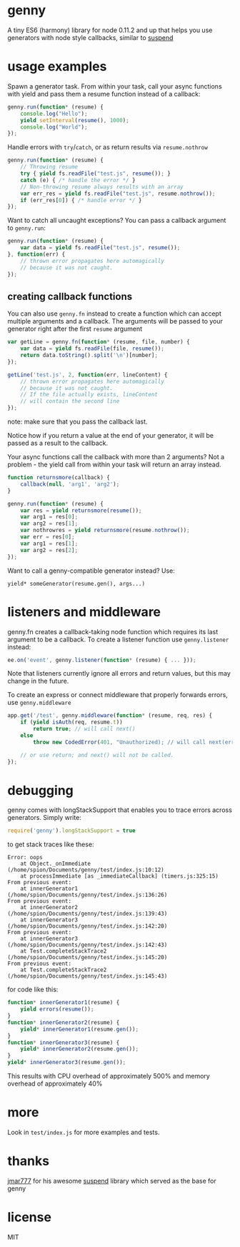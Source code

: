 # genny

A tiny ES6 (harmony) library for node 0.11.2 and up that helps you 
use generators with node style callbacks, similar to 
[suspend](https://github.com/jmar777/suspend)

# usage examples

Spawn a generator task. From within your task, call your async 
functions with yield and pass them a resume function instead of
a callback:

```js
genny.run(function* (resume) {
    console.log("Hello");
    yield setInterval(resume(), 1000);
    console.log("World");
});
```

Handle errors with `try`/`catch`, or as return results via
`resume.nothrow`

```js
genny.run(function* (resume) {
    // Throwing resume
    try { yield fs.readFile("test.js", resume()); } 
    catch (e) { /* handle the error */ }
    // Non-throwing resume always results with an array
    var err_res = yield fs.readFile("test.js", resume.nothrow());
    if (err_res[0]) { /* handle error */ }
});

```
Want to catch all uncaught exceptions? You can pass a callback argument to
`genny.run`:

```js
genny.run(function* (resume) {
    var data = yield fs.readFile("test.js", resume());
}, function(err) {
    // thrown error propagates here automagically 
    // because it was not caught.
});
```

## creating callback functions

You can also use `genny.fn` instead to create a function which
can accept multiple arguments and a callback. The arguments will be 
passed to your generator right after the first `resume` argument

```js
var getLine = genny.fn(function* (resume, file, number) {
    var data = yield fs.readFile(file, resume());
    return data.toString().split('\n')[number];
});

getLine('test.js', 2, function(err, lineContent) {
    // thrown error propagates here automagically 
    // because it was not caught.
    // If the file actually exists, lineContent
    // will contain the second line
});
```

note: make sure that you pass the callback last. 

Notice how if you return a value at the end of your generator, it will
be passed as a result to the callback. 


Your async functions call the callback with more than 2 arguments?
Not a problem - the yield call from within your task will return 
an array instead.

```js
function returnsmore(callback) {
    callback(null, 'arg1', 'arg2');
}

genny.run(function* (resume) {
    var res = yield returnsmore(resume());
    var arg1 = res[0];
    var arg2 = res[1];
    var nothrowres = yield returnsmore(resume.nothrow());
    var err = res[0];
    var arg1 = res[1];
    var arg2 = res[2];
});
```

Want to call a genny-compatible generator instead? Use:

```
yield* someGenerator(resume.gen(), args...)
```

# listeners and middleware

genny.fn creates a callback-taking node function which requires its last 
argument to be a callback. To create a listener function use `genny.listener` 
instead:

```js
ee.on('event', genny.listener(function* (resume) { ... }));
```

Note that listeners currently ignore all errors and return values, but this 
may change in the future.

To create an express or connect middleware that properly forwards errors,
use `genny.middleware`

```js
app.get('/test', genny.middleware(function* (resume, req, res) {
    if (yield isAuth(req, resume.t)) 
        return true; // will call next() 
    else
        throw new CodedError(401, "Unauthorized); // will call next(err)

    // or use return; and next() will not be called.
});
```

# debugging

genny comes with longStackSupport that enables you to trace 
errors across generators. Simply write:

```js
require('genny').longStackSupport = true
```

to get stack traces like these:

```
Error: oops
    at Object._onImmediate (/home/spion/Documents/genny/test/index.js:10:12)
    at processImmediate [as _immediateCallback] (timers.js:325:15)
From previous event:
    at innerGenerator1 (/home/spion/Documents/genny/test/index.js:136:26)
From previous event:
    at innerGenerator2 (/home/spion/Documents/genny/test/index.js:139:43)
    at innerGenerator3 (/home/spion/Documents/genny/test/index.js:142:20)
From previous event:
    at innerGenerator3 (/home/spion/Documents/genny/test/index.js:142:43)
    at Test.completeStackTrace2 (/home/spion/Documents/genny/test/index.js:145:20)
From previous event:
    at Test.completeStackTrace2 (/home/spion/Documents/genny/test/index.js:145:43)
```

for code like this:

```js
function* innerGenerator1(resume) {
    yield errors(resume());
}
function* innerGenerator2(resume) {
    yield* innerGenerator1(resume.gen());
} 
function* innerGenerator3(resume) {
    yield* innerGenerator2(resume.gen());
}
yield* innerGenerator3(resume.gen());
```

This results with CPU overhead of approximately 500% and memory overhead 
of approximately 40%

# more

Look in `test/index.js` for more examples and tests.

# thanks

[jmar777](https://github.com/jmar777) for his awesome 
[suspend](https://github.com/jmar777/suspend) library which served 
as the base for genny

# license 

MIT


